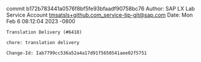 commit b172b783441a0576f8bf5fe93bfaadf90758bc76
Author: SAP LX Lab Service Account <tmsatsls+github.com_service-tip-git@sap.com>
Date:   Mon Feb 6 08:12:04 2023 -0800

    Translation Delivery (#6418)
    
    chore: translation delivery
    
    Change-Id: Iab7799cc536a52a4a17d91f5650541aee02f5751
